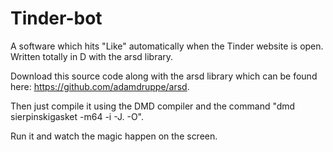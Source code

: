# Tinder-bot
A software which hits "Like" automatically when the Tinder website is open. Written totally in D with the arsd library.

Download this source code along with the arsd library which can be found here: https://github.com/adamdruppe/arsd.

Then just compile it using the DMD compiler and the command "dmd sierpinskigasket -m64 -i -J. -O".

Run it and watch the magic happen on the screen.
